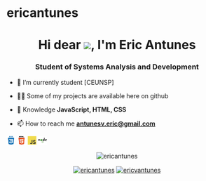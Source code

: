 # ericantunes
<h1 align="center">Hi dear <img src="https://raw.githubusercontent.com/kaueMarques/kaueMarques/master/hi.gif" width="30px">, I'm Eric Antunes</h1>
<h3 align="center">Student of Systems Analysis and Development</h3>

- 🔭 I’m currently student [CEUNSP]

- 👨‍💻 Some of my projects are available here on github 

- 💬 Knowledge **JavaScript, HTML, CSS**

- 📫 How to reach me **antunesv.eric@gmail.com**

<p align="left">
<img src="https://raw.githubusercontent.com/devicons/devicon/master/icons/css3/css3-plain-wordmark.svg" alt="css3"  width="20" height="20"/>
<img src="https://raw.githubusercontent.com/devicons/devicon/master/icons/html5/html5-original-wordmark.svg" alt="html5"  width="20" height="20"/>
<img src="https://raw.githubusercontent.com/devicons/devicon/master/icons/javascript/javascript-original.svg" alt="javascript" width="20" height="20"/>
<img src="https://raw.githubusercontent.com/devicons/devicon/master/icons/nodejs/nodejs-original-wordmark.svg" alt="nodejs" width="20" height="20"/></p><p align="center">
<img src="https://github-readme-stats.vercel.app/api?username=eric-vantunes&show_icons=true" alt="ericantunes"/> 
</p>

<p align="center">
<a href="https://www.linkedin.com/in/eric-antunes-40a9841a5/" target="blank"><img align="center" src="https://cdn.jsdelivr.net/npm/simple-icons@3.0.1/icons/linkedin.svg" alt="ericantunes" height="20" width="20" /></a>
<a href="https://www.instagram.com/ericvantunes_/?hl=pt-br" target="blank"><img align="center" src="https://cdn.jsdelivr.net/npm/simple-icons@3.0.1/icons/instagram.svg" alt="ericvantunes" height="20" width="20" /></a>
</p>

